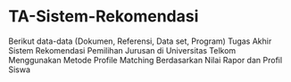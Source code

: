 # TA-Sistem-Rekomendasi
Berikut data-data (Dokumen, Referensi, Data set, Program)  Tugas Akhir Sistem Rekomendasi Pemilihan Jurusan di Universitas Telkom Menggunakan Metode Profile Matching Berdasarkan Nilai Rapor dan Profil Siswa
